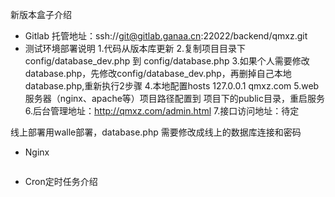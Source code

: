 新版本盒子介绍
* Gitlab 托管地址：ssh://git@gitlab.ganaa.cn:22022/backend/qmxz.git
* 测试环境部署说明
1.代码从版本库更新
2.复制项目目录下 
config/database_dev.php 到 config/database.php 
3.如果个人需要修改database.php，先修改config/database_dev.php，再删掉自己本地database.php,重新执行2步骤
4.本地配置hosts 
127.0.0.1 qmxz.com
5.web服务器（nginx、apache等）项目路径配置到 项目下的public目录，重启服务
6.后台管理地址：http://qmxz.com/admin.html
7.接口访问地址：待定

线上部署用walle部署，database.php 需要修改成线上的数据库连接和密码

* Nginx
```

```

* Cron定时任务介绍
